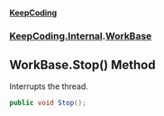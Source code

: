 #### [KeepCoding](index.md 'index')
### [KeepCoding.Internal](KeepCoding_Internal.md 'KeepCoding.Internal').[WorkBase](KeepCoding_Internal_WorkBase.md 'KeepCoding.Internal.WorkBase')
## WorkBase.Stop() Method
Interrupts the thread.  
```csharp
public void Stop();
```
